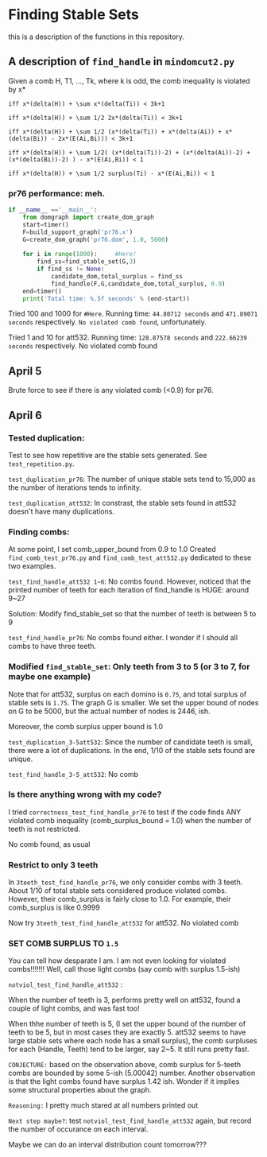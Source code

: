 # Finding Stable Sets
this is a description of the functions in this repository.


## A description of `find_handle` in `mindomcut2.py`
Given a comb H, T1, ..., Tk, where k is odd, the comb inequality is violated by x* 
    
    iff x*(delta(H)) + \sum x*(delta(Ti)) < 3k+1

    iff x*(delta(H)) + \sum 1/2 2x*(delta(Ti)) < 3k+1
    
    iff x*(delta(H)) + \sum 1/2 (x*(delta(Ti)) + x*(delta(Ai)) + x*(delta(Bi)) - 2x*(E(Ai,Bi))) < 3k+1

    iff x*(delta(H)) + \sum 1/2( (x*(delta(Ti))-2) + (x*(delta(Ai))-2) + (x*(delta(Bi))-2) ) - x*(E(Ai,Bi)) < 1

    iff x*(delta(H)) + \sum 1/2 surplus(Ti) - x*(E(Ai,Bi)) < 1 


### pr76 performance: meh.
```python
if __name__ =='__main__':
    from domgraph import create_dom_graph
    start=timer()
    F=build_support_graph('pr76.x')
    G=create_dom_graph('pr76.dom', 1.0, 5000)
    
    for i in range(1000):     #Here!             
        find_ss=find_stable_set(G,3)
        if find_ss != None:
            candidate_dom,total_surplus = find_ss
            find_handle(F,G,candidate_dom,total_surplus, 0.9)
    end=timer()
    print('Total time: %.5f seconds' % (end-start))
```

Tried 100 and 1000 for `#Here`. Running time: `44.80712 seconds` and `471.89071 seconds` respectively. `No violated comb found`, unfortunately.

Tried 1 and 10 for att532. Running time: `128.87578 seconds` and `222.66239 seconds` respectively. No violated comb found


## April 5
Brute force to see if there is any violated comb (<0.9) for pr76. 

## April 6
### Tested duplication: 
Test to see how repetitive are the stable sets generated. See `test_repetition.py`. 

`test_duplication_pr76`: The number of unique stable sets tend to 15,000 as the number of iterations tends to infinity. 

`test_duplication_att532`: In constrast, the stable sets found in att532 doesn't have many duplications.

### Finding combs:
At some point, I set comb_upper_bound from 0.9 to 1.0
Created `find_comb_test_pr76.py` and `find_comb_test_att532.py` dedicated to these two examples.

`test_find_handle_att532 1~6`: No combs found. However, noticed that the printed number of teeth for each iteration of find_handle is HUGE: around 9~27

Solution: Modify find_stable_set so that the number of teeth is between 5 to 9

`test_find_handle_pr76`: No combs found either. I wonder if I should all combs to have three teeth.


### Modified `find_stable_set`: Only teeth from 3 to 5 (or 3 to 7, for maybe one example)
Note that for att532, surplus on each domino is `0.75`, and total surplus of stable sets is `1.75`. The graph G is smaller. We set the upper bound of nodes on G to be 5000, but the actual number of nodes is 2446, ish.

Moreover, the comb surplus upper bound is 1.0

`test_duplication_3-5att532`: Since the number of candidate teeth is small, there were a lot of duplications. In the end, 1/10 of the stable sets found are unique. 

`test_find_handle_3-5_att532`: No comb 

### Is there anything wrong with my code?
I tried `correctness_test_find_handle_pr76` to test if the code finds ANY violated comb inequality (comb_surplus_bound = 1.0) when the number of teeth is not restricted. 

No comb found, as usual 

### Restrict to only 3 teeth
In `3teeth_test_find_handle_pr76`, we only consider combs with 3 teeth. About 1/10 of total stable sets considered produce violated combs. However, their comb_surplus is fairly close to 1.0. For example, their comb_surplus is like 0.9999 

Now try `3teeth_test_find_handle_att532` for att532. No violated comb

### SET COMB SURPLUS TO `1.5`
You can tell how desparate I am. I am not even looking for violated combs!!!!!!! Well, call those light combs (say comb with surplus 1.5-ish)

`notviol_test_find_handle_att532` :

When the number of teeth is 3, performs pretty well on att532, found a couple of light combs, and was fast too! 

When thhe number of teeth is 5, (I set the upper bound of the number of teeth to be 5, but in most cases they are exactly 5. att532 seems to have large stable sets where each node has a small surplus), the comb surpluses for each (Handle, Teeth) tend to be larger, say 2~5. It still runs pretty fast. 

`CONJECTURE:` based on the observation above, comb surplus for 5-teeth combs are bounded by some 5-ish (5.00042) number. Another observation is that the light combs found have surplus 1.42 ish. Wonder if it implies some structural properties about the graph.

`Reasoning:` I pretty much stared at all numbers printed out

`Next step maybe?`: test  `notviol_test_find_handle_att532` again, but record the number of occurance on each interval. 

Maybe we can do an interval distribution count tomorrow???



